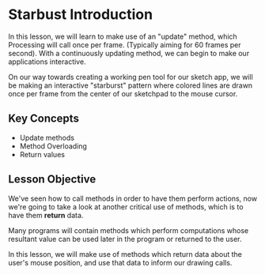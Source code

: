 # Starbust Introduction

In this lesson, we will learn to make use of an "update" method, which Processing will call once per frame. (Typically aiming for 60 frames per second). With a continuously updating method, we can begin to make our applications interactive.

On our way towards creating a working pen tool for our sketch app, we will be making an interactive "starburst" pattern where colored lines are drawn once per frame from the center of our sketchpad to the mouse cursor.

## Key Concepts
- Update methods
- Method Overloading
- Return values

## Lesson Objective

We've seen how to call methods in order to have them perform actions, now we're going to take a look at another critical use of methods, which is to have them **return** data. 

Many programs will contain methods which perform computations whose resultant value can be used later in the program or returned to the user. 

In this lesson, we will make use of methods which return data about the user's mouse position, and use that data to inform our drawing calls.


